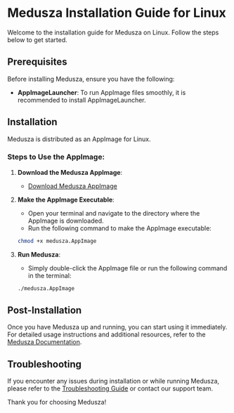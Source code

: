# Medusza Installation Guide for Linux

Welcome to the installation guide for Medusza on Linux. Follow the steps below to get started.

## Prerequisites

Before installing Medusza, ensure you have the following:

- **AppImageLauncher**: To run AppImage files smoothly, it is recommended to install AppImageLauncher.


## Installation

Medusza is distributed as an AppImage for Linux.

### Steps to Use the AppImage:

1. **Download the Medusza AppImage**:
    - [Download Medusza AppImage](URL_TO_APPIMAGE)

2. **Make the AppImage Executable**:
    - Open your terminal and navigate to the directory where the AppImage is downloaded.
    - Run the following command to make the AppImage executable:

    ```sh
    chmod +x medusza.AppImage
    ```

3. **Run Medusza**:
    - Simply double-click the AppImage file or run the following command in the terminal:

    ```sh
    ./medusza.AppImage
    ```

## Post-Installation

Once you have Medusza up and running, you can start using it immediately. For detailed usage instructions and additional resources, refer to the [Medusza Documentation](URL_TO_DOCUMENTATION).

## Troubleshooting

If you encounter any issues during installation or while running Medusza, please refer to the [Troubleshooting Guide](URL_TO_TROUBLESHOOTING_GUIDE) or contact our support team.

Thank you for choosing Medusza!